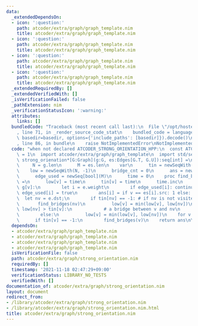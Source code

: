 ```yaml
---
data:
  _extendedDependsOn:
  - icon: ':question:'
    path: atcoder/extra/graph/graph_template.nim
    title: atcoder/extra/graph/graph_template.nim
  - icon: ':question:'
    path: atcoder/extra/graph/graph_template.nim
    title: atcoder/extra/graph/graph_template.nim
  - icon: ':question:'
    path: atcoder/extra/graph/graph_template.nim
    title: atcoder/extra/graph/graph_template.nim
  - icon: ':question:'
    path: atcoder/extra/graph/graph_template.nim
    title: atcoder/extra/graph/graph_template.nim
  _extendedRequiredBy: []
  _extendedVerifiedWith: []
  _isVerificationFailed: false
  _pathExtension: nim
  _verificationStatusIcon: ':warning:'
  attributes:
    links: []
  bundledCode: "Traceback (most recent call last):\n  File \"/opt/hostedtoolcache/Python/3.10.0/x64/lib/python3.10/site-packages/onlinejudge_verify/documentation/build.py\"\
    , line 71, in _render_source_code_stat\n    bundled_code = language.bundle(stat.path,\
    \ basedir=basedir, options={'include_paths': [basedir]}).decode()\n  File \"/opt/hostedtoolcache/Python/3.10.0/x64/lib/python3.10/site-packages/onlinejudge_verify/languages/nim.py\"\
    , line 86, in bundle\n    raise NotImplementedError\nNotImplementedError\n"
  code: "when not declared ATCODER_STRONG_ORIENTATION_HPP:\n  const ATCODER_STRONG_ORIENTATION_HPP*\
    \ = 1\n  import atcoder/extra/graph/graph_template\n  import std/sequtils\n  proc\
    \ strong_orienation*[G:Graph](g:G, es:Edges[G.T, G.U]):seq[int] =\n    let\n \
    \     N = g.len\n      M = es.len\n    var\n      tin = newSeqWith(N, -1)\n  \
    \    low = newSeqWith(N, -1)\n      bridge_cnt = 0\n      ans = newSeq[int](M)\n\
    \      edge_used = newSeq[bool](M)\n      time = 0\n    proc find_bridges(v:int)\
    \ =\n      low[v] = time\n      tin[v] = time\n      time.inc\n      for e in\
    \ g[v]:\n        let i = e.weight\n        if edge_used[i]: continue\n       \
    \ edge_used[i] = true\n        ans[i] = if v == es[i].src: 1 else: -1\n      \
    \  let nv = e.dst;\n        if tin[nv] == -1: # if nv is not visited yet\n   \
    \       find_bridges(nv)\n          low[v] = min(low[v], low[nv])\n          if\
    \ low[nv] > tin[v]:\n            # a bridge between v and nv\n            bridge_cnt.inc\n\
    \        else:\n          low[v] = min(low[v], low[nv])\n    for v in 0..<N:\n\
    \      if tin[v] == -1:\n        find_bridges(v)\n    return ans\n\n\n"
  dependsOn:
  - atcoder/extra/graph/graph_template.nim
  - atcoder/extra/graph/graph_template.nim
  - atcoder/extra/graph/graph_template.nim
  - atcoder/extra/graph/graph_template.nim
  isVerificationFile: false
  path: atcoder/extra/graph/strong_orientation.nim
  requiredBy: []
  timestamp: '2021-11-18 02:47:29+09:00'
  verificationStatus: LIBRARY_NO_TESTS
  verifiedWith: []
documentation_of: atcoder/extra/graph/strong_orientation.nim
layout: document
redirect_from:
- /library/atcoder/extra/graph/strong_orientation.nim
- /library/atcoder/extra/graph/strong_orientation.nim.html
title: atcoder/extra/graph/strong_orientation.nim
---
```

